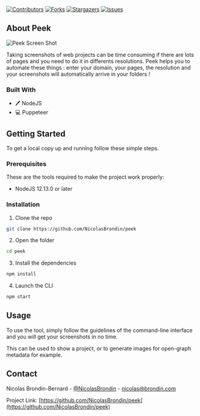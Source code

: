 <!-- PROJECT SHIELDS -->
<!--
*** This template uses markdown "reference style" links for readability.
*** Reference links are enclosed in brackets [ ] instead of parentheses ( ).
*** See the bottom of this document for the declaration of the reference variables
*** for contributors-url, forks-url, etc. This is an optional, concise syntax you may use.
*** https://www.markdownguide.org/basic-syntax/#reference-style-links
-->

[![Contributors][contributors-shield]][contributors-url] [![Forks][forks-shield]][forks-url] [![Stargazers][stars-shield]][stars-url] [![Issues][issues-shield]][issues-url]

<!-- ABOUT THE PROJECT -->
## About Peek

![Peek Screen Shot][product-screenshot]

Taking screenshots of web projects can be time consuming if there are lots of pages and you need to do it in differents resolutions. Peek helps you to automate these things : enter your domain, your pages, the resolution and your screenshots will automatically arrive in your folders ! 

### Built With

* 🖊️ NodeJS
* 💻 Puppeteer

<!-- GETTING STARTED -->
## Getting Started

To get a local copy up and running follow these simple steps.

### Prerequisites

These are the tools required to make the project work properly:
* NodeJS 12.13.0 or later

### Installation
 
1. Clone the repo
```sh
git clone https://github.com/NicolasBrondin/peek
```
2. Open the folder
```sh
cd peek
```
3. Install the dependencies
```sh
npm install
```
4. Launch the CLI
```sh
npm start
```


<!-- USAGE EXAMPLES -->
## Usage

To use the tool, simply follow the guidelines of the command-line interface and you will get your screenshots in no time.

This can be used to show a project, or to generate images for open-graph metadata for example.


<!-- CONTACT -->
## Contact

Nicolas Brondin-Bernard - [@NicolasBrondin](https://twitter.com/NicolasBrondin) - nicolas@brondin.com

Project Link: [https://github.com/NicolasBrondin/peek](https://github.com/NicolasBrondin/peek)

<!-- MARKDOWN LINKS & IMAGES -->
<!-- https://www.markdownguide.org/basic-syntax/#reference-style-links -->
[contributors-shield]: https://img.shields.io/github/contributors/NicolasBrondin/peek.svg?style=flat-square
[contributors-url]: https://github.com/NicolasBrondin/peek/graphs/contributors
[forks-shield]: https://img.shields.io/github/forks/NicolasBrondin/peek.svg?style=flat-square
[forks-url]: https://github.com/NicolasBrondin/peek/network/members
[stars-shield]: https://img.shields.io/github/stars/NicolasBrondin/peek.svg?style=flat-square
[stars-url]: https://github.com/NicolasBrondin/peek/stargazers
[issues-shield]: https://img.shields.io/github/issues/NicolasBrondin/peek.svg?style=flat-square
[issues-url]: https://github.com/NicolasBrondin/peek/issues
[license-shield]: https://img.shields.io/github/license/NicolasBrondin/peek.svg?style=flat-square
[license-url]: https://github.com/NicolasBrondin/peek/blob/master/LICENSE.txt
[linkedin-shield]: https://img.shields.io/badge/-LinkedIn-black.svg?style=flat-square&logo=linkedin&colorB=555
[linkedin-url]: https://linkedin.com/in/othneildrew
[product-screenshot]: docs/cover.jpg
